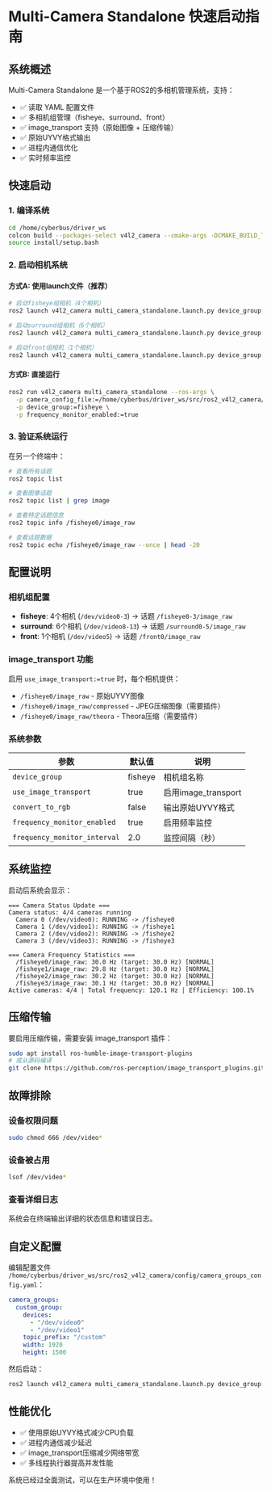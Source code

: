 # Multi-Camera Standalone 快速启动指南

## 系统概述

Multi-Camera Standalone 是一个基于ROS2的多相机管理系统，支持：
- ✅ 读取 YAML 配置文件
- ✅ 多相机组管理（fisheye、surround、front）
- ✅ image_transport 支持（原始图像 + 压缩传输）
- ✅ 原始UYVY格式输出
- ✅ 进程内通信优化
- ✅ 实时频率监控

## 快速启动

### 1. 编译系统
```bash
cd /home/cyberbus/driver_ws
colcon build --packages-select v4l2_camera --cmake-args -DCMAKE_BUILD_TYPE=Release
source install/setup.bash
```

### 2. 启动相机系统

#### 方式A: 使用launch文件（推荐）
```bash
# 启动fisheye组相机（4个相机）
ros2 launch v4l2_camera multi_camera_standalone.launch.py device_group:=fisheye

# 启动surround组相机（6个相机）
ros2 launch v4l2_camera multi_camera_standalone.launch.py device_group:=surround

# 启动front组相机（1个相机）
ros2 launch v4l2_camera multi_camera_standalone.launch.py device_group:=front
```

#### 方式B: 直接运行
```bash
ros2 run v4l2_camera multi_camera_standalone --ros-args \
  -p camera_config_file:=/home/cyberbus/driver_ws/src/ros2_v4l2_camera/config/camera_groups_config.yaml \
  -p device_group:=fisheye \
  -p frequency_monitor_enabled:=true
```

### 3. 验证系统运行

在另一个终端中：
```bash
# 查看所有话题
ros2 topic list

# 查看图像话题
ros2 topic list | grep image

# 查看特定话题信息
ros2 topic info /fisheye0/image_raw

# 查看话题数据
ros2 topic echo /fisheye0/image_raw --once | head -20
```

## 配置说明

### 相机组配置
- **fisheye**: 4个相机 (`/dev/video0-3`) → 话题 `/fisheye0-3/image_raw`
- **surround**: 6个相机 (`/dev/video8-13`) → 话题 `/surround0-5/image_raw`
- **front**: 1个相机 (`/dev/video5`) → 话题 `/front0/image_raw`

### image_transport 功能
启用 `use_image_transport:=true` 时，每个相机提供：
- `/fisheye0/image_raw` - 原始UYVY图像
- `/fisheye0/image_raw/compressed` - JPEG压缩图像（需要插件）
- `/fisheye0/image_raw/theora` - Theora压缩（需要插件）

### 系统参数
| 参数 | 默认值 | 说明 |
|------|--------|------|
| `device_group` | fisheye | 相机组名称 |
| `use_image_transport` | true | 启用image_transport |
| `convert_to_rgb` | false | 输出原始UYVY格式 |
| `frequency_monitor_enabled` | true | 启用频率监控 |
| `frequency_monitor_interval` | 2.0 | 监控间隔（秒） |

## 系统监控

启动后系统会显示：
```
=== Camera Status Update ===
Camera status: 4/4 cameras running
  Camera 0 (/dev/video0): RUNNING -> /fisheye0
  Camera 1 (/dev/video1): RUNNING -> /fisheye1
  Camera 2 (/dev/video2): RUNNING -> /fisheye2
  Camera 3 (/dev/video3): RUNNING -> /fisheye3

=== Camera Frequency Statistics ===
  /fisheye0/image_raw: 30.0 Hz (target: 30.0 Hz) [NORMAL]
  /fisheye1/image_raw: 29.8 Hz (target: 30.0 Hz) [NORMAL]
  /fisheye2/image_raw: 30.2 Hz (target: 30.0 Hz) [NORMAL]
  /fisheye3/image_raw: 30.1 Hz (target: 30.0 Hz) [NORMAL]
Active cameras: 4/4 | Total frequency: 120.1 Hz | Efficiency: 100.1%
```

## 压缩传输

要启用压缩传输，需要安装 image_transport 插件：
```bash
sudo apt install ros-humble-image-transport-plugins
# 或从源码编译
git clone https://github.com/ros-perception/image_transport_plugins.git
```

## 故障排除

### 设备权限问题
```bash
sudo chmod 666 /dev/video*
```

### 设备被占用
```bash
lsof /dev/video*
```

### 查看详细日志
系统会在终端输出详细的状态信息和错误日志。

## 自定义配置

编辑配置文件 `/home/cyberbus/driver_ws/src/ros2_v4l2_camera/config/camera_groups_config.yaml`：
```yaml
camera_groups:
  custom_group:
    devices:
      - "/dev/video0"
      - "/dev/video1"
    topic_prefix: "/custom"
    width: 1920
    height: 1500
```

然后启动：
```bash
ros2 launch v4l2_camera multi_camera_standalone.launch.py device_group:=custom_group
```

## 性能优化

- ✅ 使用原始UYVY格式减少CPU负载
- ✅ 进程内通信减少延迟
- ✅ image_transport压缩减少网络带宽
- ✅ 多线程执行器提高并发性能

系统已经过全面测试，可以在生产环境中使用！
